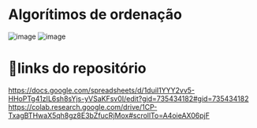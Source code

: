 # Algorítimos de ordenação

![image](https://github.com/user-attachments/assets/e83dd78f-9686-4ffd-b4f0-0d3d570aab2a)
![image](https://github.com/user-attachments/assets/3bae37fe-86a0-4015-bd44-c9a6fabd9dac)

# 🔗links do repositório
https://docs.google.com/spreadsheets/d/1duiI1YYY2vv5-HHoPTg41zIL6sh8sYjs-yVSaKFsv0I/edit?gid=735434182#gid=735434182
https://colab.research.google.com/drive/1CP-TxagBTHwaX5qh8gz8E3bZfucRjMox#scrollTo=A4oieAX06pjF

